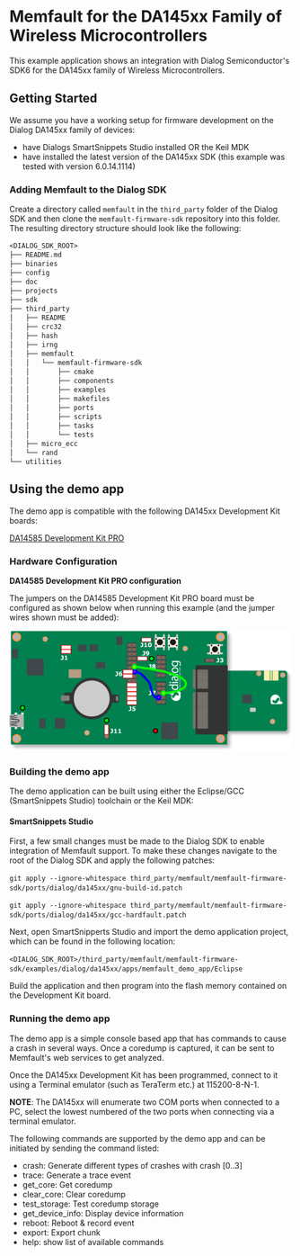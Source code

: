 # Memfault for the DA145xx Family of Wireless Microcontrollers

This example application shows an integration with Dialog Semiconductor's SDK6
for the DA145xx family of Wireless Microcontrollers.

## Getting Started

We assume you have a working setup for firmware development on the Dialog
DA145xx family of devices:

- have Dialogs SmartSnippets Studio installed OR the Keil MDK
- have installed the latest version of the DA145xx SDK (this example was tested
  with version 6.0.14.1114)

### Adding Memfault to the Dialog SDK

Create a directory called `memfault` in the `third_party` folder of the Dialog
SDK and then clone the `memfault-firmware-sdk` repository into this folder. The
resulting directory structure should look like the following:

```
<DIALOG_SDK_ROOT>
├── README.md
├── binaries
├── config
├── doc
├── projects
├── sdk
├── third_party
│   ├── README
│   ├── crc32
│   ├── hash
│   ├── irng
│   ├── memfault
│   │   └── memfault-firmware-sdk
│   │       ├── cmake
│   │       ├── components
│   │       ├── examples
│   │       ├── makefiles
│   │       ├── ports
│   │       ├── scripts
│   │       ├── tasks
│   │       └── tests
│   ├── micro_ecc
│   └── rand
└── utilities
```

## Using the demo app

The demo app is compatible with the following DA145xx Development Kit boards:

[DA14585 Development Kit PRO](https://www.dialog-semiconductor.com/products/bluetooth-low-energy/da14585-development-kit-pro)

### Hardware Configuration

**DA14585 Development Kit PRO configuration**

The jumpers on the DA14585 Development Kit PRO board must be configured as shown
below when running this example (and the jumper wires shown must be added):

![DA14585 Development Kit PRO configuration](docs/da14585_pro_dk.png)

### Building the demo app

The demo application can be built using either the Eclipse/GCC (SmartSnippets
Studio) toolchain or the Keil MDK:

#### SmartSnippets Studio

First, a few small changes must be made to the Dialog SDK to enable integration
of Memfault support. To make these changes navigate to the root of the Dialog
SDK and apply the following patches:

`git apply --ignore-whitespace third_party/memfault/memfault-firmware-sdk/ports/dialog/da145xx/gnu-build-id.patch`

`git apply --ignore-whitespace third_party/memfault/memfault-firmware-sdk/ports/dialog/da145xx/gcc-hardfault.patch`

Next, open SmartSnipperts Studio and import the demo application project, which
can be found in the following location:

`<DIALOG_SDK_ROOT>/third_party/memfault/memfault-firmware-sdk/examples/dialog/da145xx/apps/memfault_demo_app/Eclipse`

Build the application and then program into the flash memory contained on the
Development Kit board.

### Running the demo app

The demo app is a simple console based app that has commands to cause a crash in
several ways. Once a coredump is captured, it can be sent to Memfault's web
services to get analyzed.

Once the DA145xx Development Kit has been programmed, connect to it using a
Terminal emulator (such as TeraTerm etc.) at 115200-8-N-1.

**NOTE**: The DA145xx will enumerate two COM ports when connected to a PC,
select the lowest numbered of the two ports when connecting via a terminal
emulator.

The following commands are supported by the demo app and can be initiated by
sending the command listed:

- crash: Generate different types of crashes with crash [0..3]
- trace: Generate a trace event
- get_core: Get coredump
- clear_core: Clear coredump
- test_storage: Test coredump storage
- get_device_info: Display device information
- reboot: Reboot & record event
- export: Export chunk
- help: show list of available commands
